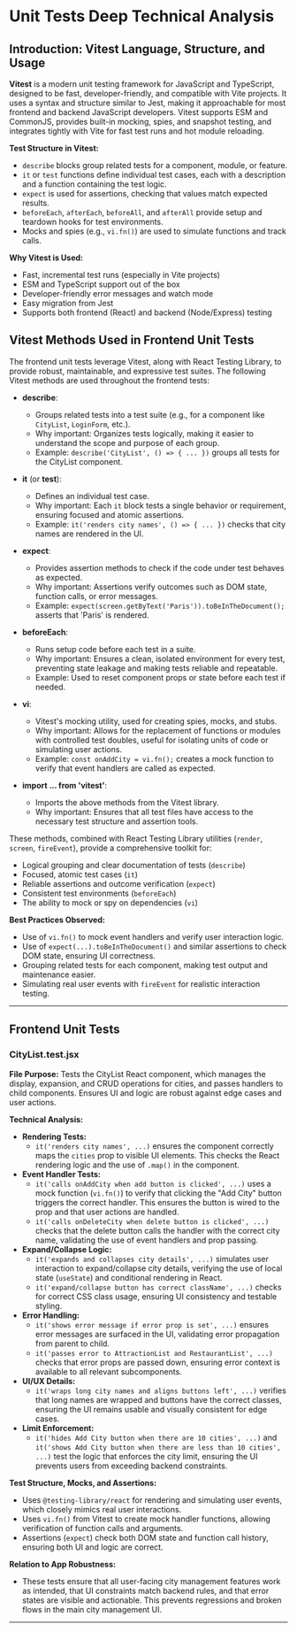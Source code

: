 # Unit Tests Deep Technical Analysis

## Introduction: Vitest Language, Structure, and Usage

**Vitest** is a modern unit testing framework for JavaScript and TypeScript, designed to be fast, developer-friendly, and compatible with Vite projects. It uses a syntax and structure similar to Jest, making it approachable for most frontend and backend JavaScript developers. Vitest supports ESM and CommonJS, provides built-in mocking, spies, and snapshot testing, and integrates tightly with Vite for fast test runs and hot module reloading.

**Test Structure in Vitest:**
- `describe` blocks group related tests for a component, module, or feature.
- `it` or `test` functions define individual test cases, each with a description and a function containing the test logic.
- `expect` is used for assertions, checking that values match expected results.
- `beforeEach`, `afterEach`, `beforeAll`, and `afterAll` provide setup and teardown hooks for test environments.
- Mocks and spies (e.g., `vi.fn()`) are used to simulate functions and track calls.

**Why Vitest is Used:**
- Fast, incremental test runs (especially in Vite projects)
- ESM and TypeScript support out of the box
- Developer-friendly error messages and watch mode
- Easy migration from Jest
- Supports both frontend (React) and backend (Node/Express) testing

## Vitest Methods Used in Frontend Unit Tests

The frontend unit tests leverage Vitest, along with React Testing Library, to provide robust, maintainable, and expressive test suites. The following Vitest methods are used throughout the frontend tests:

- **describe**:  
  - Groups related tests into a test suite (e.g., for a component like `CityList`, `LoginForm`, etc.).  
  - Why important: Organizes tests logically, making it easier to understand the scope and purpose of each group.  
  - Example: `describe('CityList', () => { ... })` groups all tests for the CityList component.

- **it** (or **test**):  
  - Defines an individual test case.  
  - Why important: Each `it` block tests a single behavior or requirement, ensuring focused and atomic assertions.  
  - Example: `it('renders city names', () => { ... })` checks that city names are rendered in the UI.

- **expect**:  
  - Provides assertion methods to check if the code under test behaves as expected.  
  - Why important: Assertions verify outcomes such as DOM state, function calls, or error messages.  
  - Example: `expect(screen.getByText('Paris')).toBeInTheDocument();` asserts that 'Paris' is rendered.

- **beforeEach**:  
  - Runs setup code before each test in a suite.  
  - Why important: Ensures a clean, isolated environment for every test, preventing state leakage and making tests reliable and repeatable.  
  - Example: Used to reset component props or state before each test if needed.

- **vi**:  
  - Vitest's mocking utility, used for creating spies, mocks, and stubs.  
  - Why important: Allows for the replacement of functions or modules with controlled test doubles, useful for isolating units of code or simulating user actions.  
  - Example: `const onAddCity = vi.fn();` creates a mock function to verify that event handlers are called as expected.

- **import ... from 'vitest'**:  
  - Imports the above methods from the Vitest library.  
  - Why important: Ensures that all test files have access to the necessary test structure and assertion tools.

These methods, combined with React Testing Library utilities (`render`, `screen`, `fireEvent`), provide a comprehensive toolkit for:
- Logical grouping and clear documentation of tests (`describe`)
- Focused, atomic test cases (`it`)
- Reliable assertions and outcome verification (`expect`)
- Consistent test environments (`beforeEach`)
- The ability to mock or spy on dependencies (`vi`)

**Best Practices Observed:**
- Use of `vi.fn()` to mock event handlers and verify user interaction logic.
- Use of `expect(...).toBeInTheDocument()` and similar assertions to check DOM state, ensuring UI correctness.
- Grouping related tests for each component, making test output and maintenance easier.
- Simulating real user events with `fireEvent` for realistic interaction testing.

---

## Frontend Unit Tests

### CityList.test.jsx

**File Purpose:**
Tests the CityList React component, which manages the display, expansion, and CRUD operations for cities, and passes handlers to child components. Ensures UI and logic are robust against edge cases and user actions.

**Technical Analysis:**
- **Rendering Tests:**
  - `it('renders city names', ...)` ensures the component correctly maps the `cities` prop to visible UI elements. This checks the React rendering logic and the use of `.map()` in the component.
- **Event Handler Tests:**
  - `it('calls onAddCity when add button is clicked', ...)` uses a mock function (`vi.fn()`) to verify that clicking the "Add City" button triggers the correct handler. This ensures the button is wired to the prop and that user actions are handled.
  - `it('calls onDeleteCity when delete button is clicked', ...)` checks that the delete button calls the handler with the correct city name, validating the use of event handlers and prop passing.
- **Expand/Collapse Logic:**
  - `it('expands and collapses city details', ...)` simulates user interaction to expand/collapse city details, verifying the use of local state (`useState`) and conditional rendering in React.
  - `it('expand/collapse button has correct className', ...)` checks for correct CSS class usage, ensuring UI consistency and testable styling.
- **Error Handling:**
  - `it('shows error message if error prop is set', ...)` ensures error messages are surfaced in the UI, validating error propagation from parent to child.
  - `it('passes error to AttractionList and RestaurantList', ...)` checks that error props are passed down, ensuring error context is available to all relevant subcomponents.
- **UI/UX Details:**
  - `it('wraps long city names and aligns buttons left', ...)` verifies that long names are wrapped and buttons have the correct classes, ensuring the UI remains usable and visually consistent for edge cases.
- **Limit Enforcement:**
  - `it('hides Add City button when there are 10 cities', ...)` and `it('shows Add City button when there are less than 10 cities', ...)` test the logic that enforces the city limit, ensuring the UI prevents users from exceeding backend constraints.

**Test Structure, Mocks, and Assertions:**
- Uses `@testing-library/react` for rendering and simulating user events, which closely mimics real user interactions.
- Uses `vi.fn()` from Vitest to create mock handler functions, allowing verification of function calls and arguments.
- Assertions (`expect`) check both DOM state and function call history, ensuring both UI and logic are correct.

**Relation to App Robustness:**
- These tests ensure that all user-facing city management features work as intended, that UI constraints match backend rules, and that error states are visible and actionable. This prevents regressions and broken flows in the main city management UI.

---

<!-- Repeat similar structure for all other test files --> 